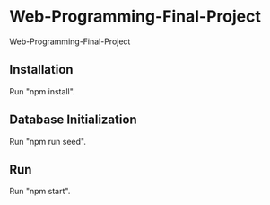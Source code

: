 # Web-Programming-Final-Project
Web-Programming-Final-Project

## Installation
Run "npm install".

## Database Initialization
Run "npm run seed".

## Run
Run "npm start".
